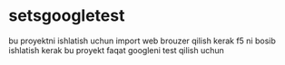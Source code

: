 # setsgoogletest
bu proyektni ishlatish uchun import web brouzer qilish kerak f5 ni bosib ishlatish kerak
bu proyekt faqat  googleni test qilish uchun 

